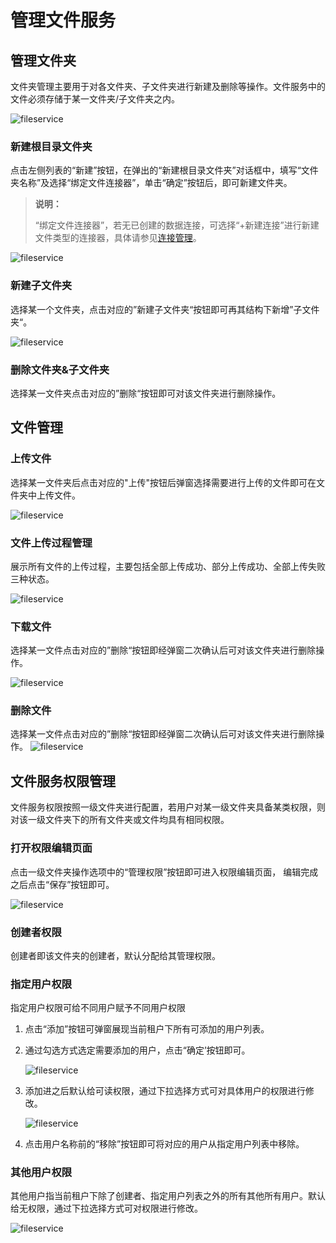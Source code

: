 # 管理文件服务

## 管理文件夹

文件夹管理主要用于对各文件夹、子文件夹进行新建及删除等操作。文件服务中的文件必须存储于某一文件夹/子文件夹之内。

![fileservice](https://docimages.blob.core.chinacloudapi.cn/images/Console/Datacentor/fileervice1.png)

### 新建根目录文件夹

点击左侧列表的“新建”按钮，在弹出的“新建根目录文件夹”对话框中，填写“文件夹名称”及选择“绑定文件连接器”，单击“确定”按钮后，即可新建文件夹。

>**说明：**
>
>“绑定文件连接器”，若无已创建的数据连接，可选择“+新建连接”进行新建文件类型的连接器，具体请参见[连接管理](./datacentor/../../Connector.md)。

![fileservice](https://docimages.blob.core.chinacloudapi.cn/images/Console/createrootfloder20210413.png)

### 新建子文件夹

选择某一个文件夹，点击对应的”新建子文件夹“按钮即可再其结构下新增”子文件夹“。

![fileservice](https://docimages.blob.core.chinacloudapi.cn/images/Console/Datacentor/fileservice3.png)

### 删除文件夹&子文件夹

选择某一文件夹点击对应的”删除“按钮即可对该文件夹进行删除操作。

## 文件管理

### 上传文件

选择某一文件夹后点击对应的"上传"按钮后弹窗选择需要进行上传的文件即可在文件夹中上传文件。

![fileservice](https://docimages.blob.core.chinacloudapi.cn/images/Console/Datacentor/uploadfile.png)

### 文件上传过程管理

展示所有文件的上传过程，主要包括全部上传成功、部分上传成功、全部上传失败三种状态。

![fileservice](https://docimages.blob.core.chinacloudapi.cn/images/Console/Datacentor/uploadstatus.png)

### 下载文件

选择某一文件点击对应的”删除“按钮即经弹窗二次确认后可对该文件夹进行删除操作。

![fileservice](https://docimages.blob.core.chinacloudapi.cn/images/Console/Datacentor/downloadfile.png)

### 删除文件

选择某一文件点击对应的”删除“按钮即经弹窗二次确认后可对该文件夹进行删除操作。
![fileservice](https://docimages.blob.core.chinacloudapi.cn/images/Console/Datacentor/deletefile.png)

## 文件服务权限管理

文件服务权限按照一级文件夹进行配置，若用户对某一级文件夹具备某类权限，则对该一级文件夹下的所有文件夹或文件均具有相同权限。

### 打开权限编辑页面

点击一级文件夹操作选项中的“管理权限”按钮即可进入权限编辑页面， 编辑完成之后点击“保存”按钮即可。

![fileservice](https://docimages.blob.core.chinacloudapi.cn/images/Console/Datacentor/fileauthority1.png)

### 创建者权限

创建者即该文件夹的创建者，默认分配给其管理权限。

### 指定用户权限

指定用户权限可给不同用户赋予不同用户权限

1. 点击“添加”按钮可弹窗展现当前租户下所有可添加的用户列表。

2. 通过勾选方式选定需要添加的用户，点击“确定’按钮即可。

    ![fileservice](https://docimages.blob.core.chinacloudapi.cn/images/Console/Datacentor/fileauthority2.png)

3. 添加进之后默认给可读权限，通过下拉选择方式可对具体用户的权限进行修改。

    ![fileservice](https://docimages.blob.core.chinacloudapi.cn/images/Console/Datacentor/fileauthority3.png)

4. 点击用户名称前的“移除”按钮即可将对应的用户从指定用户列表中移除。

### 其他用户权限

其他用户指当前租户下除了创建者、指定用户列表之外的所有其他所有用户。默认给无权限，通过下拉选择方式可对权限进行修改。

![fileservice](https://docimages.blob.core.chinacloudapi.cn/images/Console/Datacentor/fileauthority5.png)
